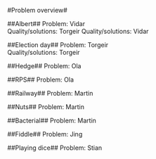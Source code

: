
#Problem overview#

##Albert##
Problem: Vidar  
Quality/solutions: Torgeir 
Quality/solutions: Vidar

##Election day##
Problem: Torgeir  
Quality/solutions: Torgeir 

##Hedge##
Problem: Ola 

##RPS##
Problem: Ola 

##Railway##
Problem: Martin 

##Nuts##
Problem: Martin  

##Bacterial##
Problem: Martin  

##Fiddle##
Problem: Jing  


##Playing dice##
Problem: Stian  



